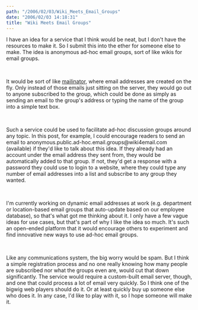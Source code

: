 ```yaml
---
path: "/2006/02/03/Wiki_Meets_Email_Groups" 
date: "2006/02/03 14:18:31" 
title: "Wiki Meets Email Groups" 
---
```

<p>I have an idea for a service that I think would be neat, but I don't have the resources to make it. So I submit this into the ether for someone else to make. The idea is anonymous ad-hoc email groups, sort of like wikis for email groups.</p><br><p>It would be sort of like <a href="http://mailinator.com/">mailinator</a>, where email addresses are created on the fly. Only instead of those emails just sitting on the server, they would go out to anyone subscribed to the group, which could be done as simply as sending an email to the group's address or typing the name of the group into a simple text box.</p><br><p>Such a service could be used to facilitate ad-hoc discussion groups around any topic. In this post, for example, I could encourage readers to send an email to anonymous.public.ad-hoc.email.groups@wiki4email.com (available) if they'd like to talk about this idea. If they already had an account under the email address they sent from, they would be automatically added to that group. If not, they'd get a response with a password they could use to login to a website, where they could type any number of email addresses into a list and subscribe to any group they wanted.</p><br><p>I'm currently working on dynamic email addresses at work (e.g. department or location-based email groups that auto-update based on our employee database), so that's what got me thinking about it. I only have a few vague ideas for use cases, but that's part of why I like the idea so much. It's such an open-ended platform that it would encourage others to experiment and find innovative new ways to use ad-hoc email groups.</p><br><p>Like any communications system, the big worry would be spam.  But I think a simple registration process and no one really knowing how many people are subscribed nor what the groups even are, would cut that down significantly. The service would require a custom-built email server, though, and one that could process a lot of email very quickly. So I think one of the bigwig web players should do it. Or at least quickly buy up someone else who does it. In any case, I'd like to play with it, so I hope someone will make it.</p>